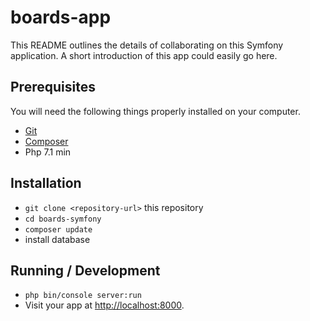 # boards-app

This README outlines the details of collaborating on this Symfony application.
A short introduction of this app could easily go here.

## Prerequisites

You will need the following things properly installed on your computer.

* [Git](https://git-scm.com/)
* [Composer](https://getcomposer.org/)
* Php 7.1 min

## Installation

* `git clone <repository-url>` this repository
* `cd boards-symfony`
* `composer update`
* install database

## Running / Development

* `php bin/console server:run`
* Visit your app at [http://localhost:8000](http://localhost:8000).

